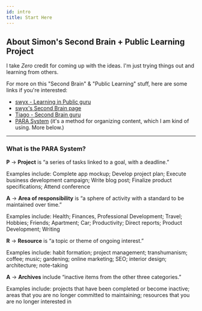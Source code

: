 ```yaml
---
id: intro
title: Start Here
---
```


## About Simon's Second Brain + Public Learning Project

I take _Zero_ credit for coming up with the ideas. I'm just trying things out and learning from others.

For more on this "Second Brain" & "Public Learning" stuff, here are some links if you're interested:

* [swyx - Learning in Public guru](https://www.swyx.io/learn-in-public)
* [swyx's Second Brain page](https://publish.obsidian.md/swyx/README)
* [Tiago - Second Brain guru](https://www.buildingasecondbrain.com/)
* [PARA System](https://fortelabs.co/blog/para/) (it's a method for organizing content, which I am kind of using. More below.)

-------

### What is the PARA System?

**P** -> **Project** is “a series of tasks linked to a goal, with a deadline.”

Examples include: Complete app mockup; Develop project plan; Execute business development campaign; Write blog post; Finalize product specifications; Attend conference

**A** -> **Area of responsibility** is “a sphere of activity with a standard to be maintained over time.”

Examples include: Health; Finances, Professional Development; Travel; Hobbies; Friends; Apartment; Car; Productivity; Direct reports; Product Development; Writing

**R** -> **Resource** is “a topic or theme of ongoing interest.”

Examples include: habit formation; project management; transhumanism; coffee; music; gardening; online marketing; SEO; interior design; architecture; note-taking

**A** -> **Archives** include “inactive items from the other three categories.”

Examples include: projects that have been completed or become inactive; areas that you are no longer committed to maintaining; resources that you are no longer interested in